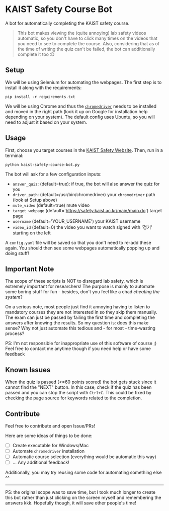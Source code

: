 # KAIST Safety Course Bot

A bot for automatically completing the KAIST safety course.


> This bot makes viewing the (quite annoying) lab safety videos automatic, so you don't have to click many times on the videos that you need to see to complete the course. Also, considering that as of the time of writing the quiz can't be failed, the bot can additionally complete it too :D


## Setup
We will be using Selenium for automating the webpages. The first step is to install it along with the requirements:
```shell
pip install -r requirements.txt
```

We will be using Chrome and thus the [`chromedriver`](https://chromedriver.chromium.org/downloads) needs to be installed and moved in the right path (look it up on Google for installation help depending on your system).
The default config uses Ubuntu, so you will need to adjust it based on your system.

## Usage

First, choose you target courses in the [KAIST Safety Website](https://safety.kaist.ac.kr/main/main.do).
Then, run in a terminal:
```shell
python kaist-safety-course-bot.py
```

The bot will ask for a few configuration inputs:
- `answer_quiz`: (default=true): if true, the bot will also answer the quiz for you
- `driver_path`: (default=/usr/bin/chromedriver) your `chromedriver` path (look at Setup above)
- `mute_video` (default=true) mute video
- `target_webpage` (default='https://safety.kaist.ac.kr/main/main.do') target page
- `username` (default='YOUR_USERNAME') your KAIST username
- `video_id` (default=0) the video you want to watch signed with '정기' starting on the left

A `config.yaml` file will be saved so that you don't need to re-add these again.
You should then see some webpages automatically popping up and doing stuff!


## Important Note
The scope of these scripts is NOT to disregard lab safety, which is extremely important for researchers! The purpose is mainly to automate some boring stuff for fun - besides, don't you feel like a chad _cheating the system_?  

On a serious note, most people just find it annoying having to listen to mandatory courses they are not interested in so they skip them manually. The exam can just be passed by failing the first time and completing the answers after knowing the results.  So my question is: does this make sense? Why not just automate this tedious and - for most - time-wasting process?

PS: I'm not responsible for inappropriate use of this software of course ;) Feel free to contact me anytime though if you need help or have some feedback

## Known Issues
When the quiz is passed (>=60 points scored) the bot gets stuck since it cannot find the "NEXT" button. In this case, check if the quiz has been passed and you can stop the script with `Ctrl+C`. This could be fixed by checking the page source for keywords related to the completion.

## Contribute

Feel free to contribute and open Issue/PRs! 

Here are some ideas of things to be done:

- [ ] Create executable for Windows/Mac
- [ ] Automate `chromedriver` installation
- [ ] Automatic course selection (everything would be automatic this way)
- [ ] ... Any additional feedback!

Additionally, you may try reusing some code for automating something else ^^


---

PS: the original scope was to save time, but I took much longer to create this bot rather than just clicking on the screen myself and remembering the answers kkk. Hopefully though, it will save other people's time!

